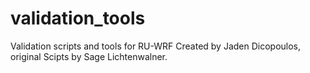 # validation_tools
Validation scripts and tools for RU-WRF
Created by Jaden Dicopoulos, original Scipts by Sage Lichtenwalner.
